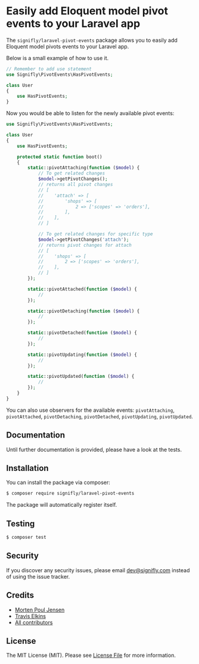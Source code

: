 # Easily add Eloquent model pivot events to your Laravel app

The `signifly/laravel-pivot-events` package allows you to easily add Eloquent model pivots events to your Laravel app.

Below is a small example of how to use it.

```php
// Remember to add use statement
use Signifly\PivotEvents\HasPivotEvents;

class User
{
    use HasPivotEvents;
}
```

Now you would be able to listen for the newly available pivot events:

```php
use Signifly\PivotEvents\HasPivotEvents;

class User
{
    use HasPivotEvents;

    protected static function boot()
    {
        static::pivotAttaching(function ($model) {
            // To get related changes
            $model->getPivotChanges();
            // returns all pivot changes
            // [
            //    'attach' => [
            //        'shops' => [
            //            2 => ['scopes' => 'orders'],
            //        ],
            //    ],
            // ]

            // To get related changes for specific type
            $model->getPivotChanges('attach');
            // returns pivot changes for attach
            // [
            //    'shops' => [
            //        2 => ['scopes' => 'orders'],
            //    ],
            // ]
        });

        static::pivotAttached(function ($model) {
            //
        });

        static::pivotDetaching(function ($model) {
            //
        });

        static::pivotDetached(function ($model) {
            //
        });

        static::pivotUpdating(function ($model) {
            //
        });

        static::pivotUpdated(function ($model) {
            //
        });
    }
}
```

You can also use observers for the available events: `pivotAttaching`, `pivotAttached`, `pivotDetaching`, `pivotDetached`, `pivotUpdating`, `pivotUpdated`.

## Documentation
Until further documentation is provided, please have a look at the tests.

## Installation

You can install the package via composer:

```bash
$ composer require signifly/laravel-pivot-events
```

The package will automatically register itself.

## Testing
```bash
$ composer test
```

## Security

If you discover any security issues, please email dev@signifly.com instead of using the issue tracker.

## Credits

- [Morten Poul Jensen](https://github.com/pactode)
- [Travis Elkins](https://github.com/telkins)
- [All contributors](../../contributors)

## License

The MIT License (MIT). Please see [License File](LICENSE.md) for more information.
